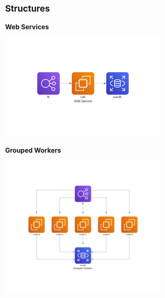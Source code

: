 # Structures

## Web Services

![Screenshot](web_service.png "Web Services")

## Grouped Workers

![Screenshot](grouped_workers.png "Grouped Workers")